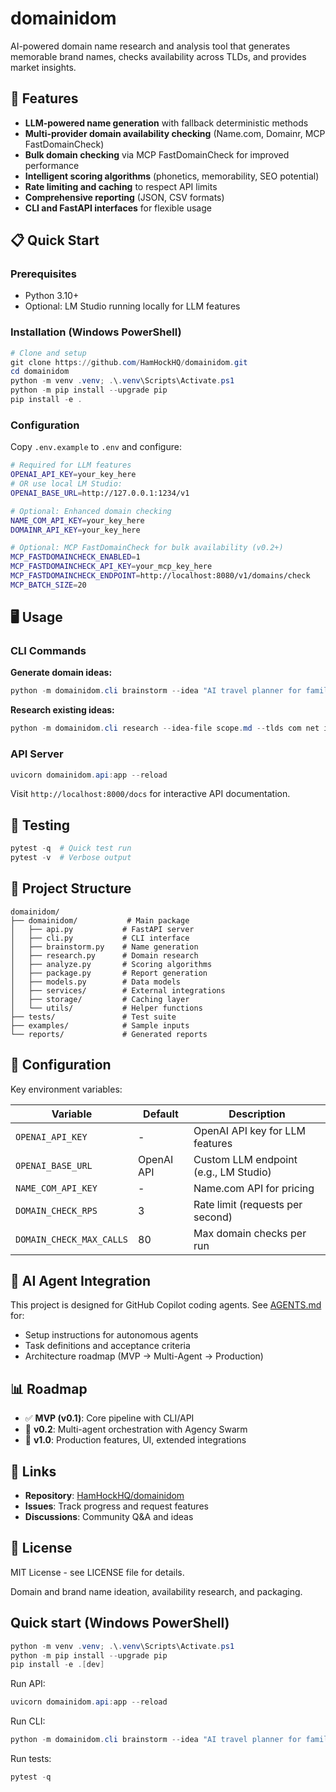 # domainidom

AI-powered domain name research and analysis tool that generates memorable brand names, checks availability across TLDs, and provides market insights.

## 🚀 Features

- **LLM-powered name generation** with fallback deterministic methods
- **Multi-provider domain availability checking** (Name.com, Domainr, MCP FastDomainCheck)
- **Bulk domain checking** via MCP FastDomainCheck for improved performance
- **Intelligent scoring algorithms** (phonetics, memorability, SEO potential)
- **Rate limiting and caching** to respect API limits
- **Comprehensive reporting** (JSON, CSV formats)
- **CLI and FastAPI interfaces** for flexible usage

## 📋 Quick Start

### Prerequisites

- Python 3.10+
- Optional: LM Studio running locally for LLM features

### Installation (Windows PowerShell)

```powershell
# Clone and setup
git clone https://github.com/HamHockHQ/domainidom.git
cd domainidom
python -m venv .venv; .\.venv\Scripts\Activate.ps1
python -m pip install --upgrade pip
pip install -e .
```

### Configuration

Copy `.env.example` to `.env` and configure:

```bash
# Required for LLM features
OPENAI_API_KEY=your_key_here
# OR use local LM Studio:
OPENAI_BASE_URL=http://127.0.0.1:1234/v1

# Optional: Enhanced domain checking
NAME_COM_API_KEY=your_key_here
DOMAINR_API_KEY=your_key_here

# Optional: MCP FastDomainCheck for bulk availability (v0.2+)
MCP_FASTDOMAINCHECK_ENABLED=1
MCP_FASTDOMAINCHECK_API_KEY=your_mcp_key_here
MCP_FASTDOMAINCHECK_ENDPOINT=http://localhost:8080/v1/domains/check
MCP_BATCH_SIZE=20
```

## 🖥️ Usage

### CLI Commands

**Generate domain ideas:**

```powershell
python -m domainidom.cli brainstorm --idea "AI travel planner for families" --tlds com io ai
```

**Research existing ideas:**

```powershell
python -m domainidom.cli research --idea-file scope.md --tlds com net io --max 50 --out report.json
```

### API Server

```powershell
uvicorn domainidom.api:app --reload
```

Visit `http://localhost:8000/docs` for interactive API documentation.

## 🧪 Testing

```powershell
pytest -q  # Quick test run
pytest -v  # Verbose output
```

## 📁 Project Structure

```text
domainidom/
├── domainidom/           # Main package
│   ├── api.py           # FastAPI server
│   ├── cli.py           # CLI interface  
│   ├── brainstorm.py    # Name generation
│   ├── research.py      # Domain research
│   ├── analyze.py       # Scoring algorithms
│   ├── package.py       # Report generation
│   ├── models.py        # Data models
│   ├── services/        # External integrations
│   ├── storage/         # Caching layer
│   └── utils/           # Helper functions
├── tests/               # Test suite
├── examples/            # Sample inputs
└── reports/             # Generated reports
```

## 🔧 Configuration

Key environment variables:

| Variable | Default | Description |
|----------|---------|-------------|
| `OPENAI_API_KEY` | - | OpenAI API key for LLM features |
| `OPENAI_BASE_URL` | OpenAI API | Custom LLM endpoint (e.g., LM Studio) |
| `NAME_COM_API_KEY` | - | Name.com API for pricing |
| `DOMAIN_CHECK_RPS` | 3 | Rate limit (requests per second) |
| `DOMAIN_CHECK_MAX_CALLS` | 80 | Max domain checks per run |

## 🤖 AI Agent Integration

This project is designed for GitHub Copilot coding agents. See [AGENTS.md](AGENTS.md) for:

- Setup instructions for autonomous agents
- Task definitions and acceptance criteria  
- Architecture roadmap (MVP → Multi-Agent → Production)

## 📊 Roadmap

- ✅ **MVP (v0.1)**: Core pipeline with CLI/API
- 🔄 **v0.2**: Multi-agent orchestration with Agency Swarm
- 🔮 **v1.0**: Production features, UI, extended integrations

## 🔗 Links

- **Repository**: [HamHockHQ/domainidom](https://github.com/HamHockHQ/domainidom)
- **Issues**: Track progress and request features
- **Discussions**: Community Q&A and ideas

## 📄 License

MIT License - see LICENSE file for details.

Domain and brand name ideation, availability research, and packaging.

## Quick start (Windows PowerShell)

```powershell
python -m venv .venv; .\.venv\Scripts\Activate.ps1
python -m pip install --upgrade pip
pip install -e .[dev]
```

Run API:

```powershell
uvicorn domainidom.api:app --reload
```

Run CLI:

```powershell
python -m domainidom.cli brainstorm --idea "AI travel planner for families" --tlds com io ai
```

Run tests:

```powershell
pytest -q
```

